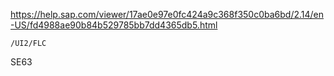 https://help.sap.com/viewer/17ae0e97e0fc424a9c368f350c0ba6bd/2.14/en-US/fd4988ae90b84b529785bb7dd4365db5.html

`/UI2/FLC`

SE63